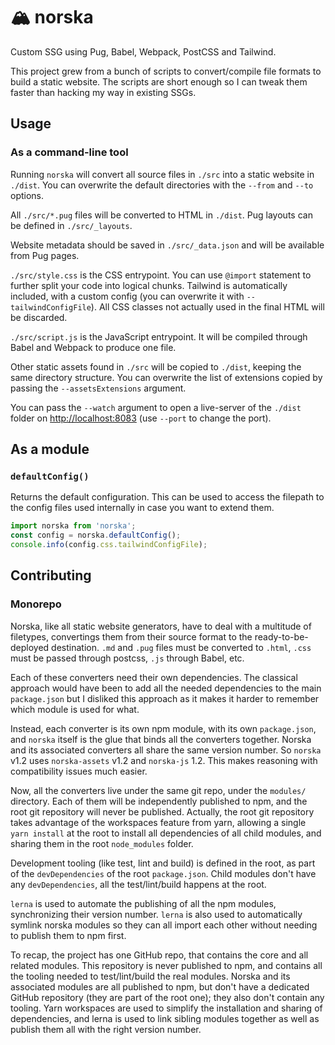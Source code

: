 # 🏔️ norska

Custom SSG using Pug, Babel, Webpack, PostCSS and Tailwind.

This project grew from a bunch of scripts to convert/compile file formats to
build a static website. The scripts are short enough so I can tweak them faster
than hacking my way in existing SSGs.

## Usage

### As a command-line tool

Running `norska` will convert all source files in `./src` into a static website
in `./dist`. You can overwrite the default directories with the `--from` and
`--to` options.

All `./src/*.pug` files will be converted to HTML in `./dist`. Pug layouts can
be defined in `./src/_layouts`.

Website metadata should be saved in `./src/_data.json` and will be available
from Pug pages.

`./src/style.css` is the CSS entrypoint. You can use `@import` statement to
further split your code into logical chunks. Tailwind is automatically included,
with a custom config (you can overwrite it with `--tailwindConfigFile`). All CSS
classes not actually used in the final HTML will be discarded.

`./src/script.js` is the JavaScript entrypoint. It will be compiled through
Babel and Webpack to produce one file.

Other static assets found in `./src` will be copied to `./dist`, keeping the
same directory structure. You can overwrite the list of extensions copied by
passing the `--assetsExtensions` argument.

You can pass the `--watch` argument to open a live-server of the `./dist` folder
on [http://localhost:8083][1] (use `--port` to change the port).

## As a module

### `defaultConfig()`

Returns the default configuration. This can be used to access the filepath to
the config files used internally in case you want to extend them.

```js
import norska from 'norska';
const config = norska.defaultConfig();
console.info(config.css.tailwindConfigFile);
```

## Contributing

### Monorepo

Norska, like all static website generators, have to deal with a multitude of
filetypes, convertings them from their source format to the ready-to-be-deployed
destination. `.md` and `.pug` files must be converted to `.html`, `.css` must be
passed through postcss, `.js` through Babel, etc.

Each of these converters need their own dependencies. The classical approach
would have been to add all the needed dependencies to the main `package.json`
but I disliked this approach as it makes it harder to remember which module is
used for what.

Instead, each converter is its own npm module, with its own `package.json`, and
`norska` itself is the glue that binds all the converters together. Norska and
its associated converters all share the same version number. So `norska` v1.2
uses `norska-assets` v1.2 and `norska-js` 1.2. This makes reasoning with
compatibility issues much easier.

Now, all the converters live under the same git repo, under the `modules/`
directory. Each of them will be independently published to npm, and the root git
repository will never be published. Actually, the root git repository takes
advantage of the workspaces feature from yarn, allowing a single `yarn install`
at the root to install all dependencies of all child modules, and sharing them
in the root `node_modules` folder.

Development tooling (like test, lint and build) is defined in the root, as part
of the `devDependencies` of the root `package.json`. Child modules don't have
any `devDependencies`, all the test/lint/build happens at the root.

`lerna` is used to automate the publishing of all the npm modules, synchronizing
their version number. `lerna` is also used to automatically symlink norska
modules so they can all import each other without needing to publish them to npm
first.

To recap, the project has one GitHub repo, that contains the core and all
related modules. This repository is never published to npm, and contains all the
tooling needed to test/lint/build the real modules. Norska and its associated
modules are all published to npm, but don't have a dedicated GitHub repository
(they are part of the root one); they also don't contain any tooling. Yarn
workspaces are used to simplify the installation and sharing of dependencies,
and lerna is used to link sibling modules together as well as publish them all
with the right version number.

[1]: http://localhost:8083
